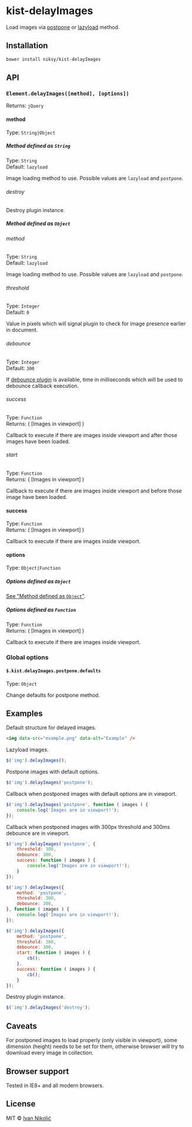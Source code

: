 # kist-delayImages

Load images via [postpone](https://dvcs.w3.org/hg/webperf/raw-file/tip/specs/ResourcePriorities/Overview.html#attr-postpone) or [lazyload](https://dvcs.w3.org/hg/webperf/raw-file/tip/specs/ResourcePriorities/Overview.html#attr-lazyload) method.

## Installation

```sh
bower install niksy/kist-delayImages
```

## API

### `Element.delayImages([method], [options])`

Returns: `jQuery`

#### method

Type: `String|Object`

##### Method defined as `String`

Type: `String`  
Default: `lazyload`

Image loading method to use. Possible values are `lazyload` and `postpone`.

###### destroy

Destroy plugin instance.

##### Method defined as `Object`

###### method

Type: `String`  
Default: `lazyload`

Image loading method to use. Possible values are `lazyload` and `postpone`.

###### threshold

Type: `Integer`  
Default: `0`

Value in pixels which will signal plugin to check for image presence earlier in document.

###### debounce

Type: `Integer`  
Default: `300`

If [debounce plugin](https://github.com/niksy/jquery-throttle-debounce) is available, time in milliseconds which will be used to debounce callback execution.

###### success

Type: `Function`  
Returns: ( [Images in viewport] )

Callback to execute if there are images inside viewport and after those images have been loaded.

###### start

Type: `Function`  
Returns: ( [Images in viewport] )

Callback to execute if there are images inside viewport and before those image have been loaded.

#### success

Type: `Function`  
Returns: ( [Images in viewport] )

Callback to execute if there are images inside viewport.

#### options

Type: `Object|Function`

##### Options defined as `Object`

[See "Method defined as `Object`"](#method-defined-as-object).

##### Options defined as `Function`

Type: `Function`  
Returns: ( [Images in viewport] )

Callback to execute if there are images inside viewport.

### Global options

#### `$.kist.delayImages.postpone.defaults`

Type: `Object`

Change defaults for postpone method.

## Examples

Default structure for delayed images.

```html
<img data-src="example.png" data-alt="Example" />
```

Lazyload images.

```js
$('img').delayImages();
```

Postpone images with default options.

```js
$('img').delayImages('postpone');
```

Callback when postponed images with default options are in viewport.

```js
$('img').delayImages('postpone', function ( images ) {
	console.log('Images are in viewport!');
});
```

Callback when postponed images with 300px threshold and 300ms debounce are in viewport.

```js
$('img').delayImages('postpone', {
	threshold: 300,
	debounce: 300,
	success: function ( images ) {
		console.log('Images are in viewport!');
	}
});

$('img').delayImages({
	method: 'postpone',
	threshold: 300,
	debounce: 300,
}, function ( images ) {
	console.log('Images are in viewport!');
});

$('img').delayImages({
	method: 'postpone',
	threshold: 300,
	debounce: 300,
	start: function ( images ) {
		cb();
	},
	success: function ( images ) {
		cb();
	}
});
```

Destroy plugin instance.

```js
$('img').delayImages('destroy');
```

## Caveats

For postponed images to load properly (only visible in viewport), some dimension 
(height) needs to be set for them, otherwise browser will try to download every
image in collection.

## Browser support

Tested in IE8+ and all modern browsers.

## License

MIT © [Ivan Nikolić](http://ivannikolic.com)
